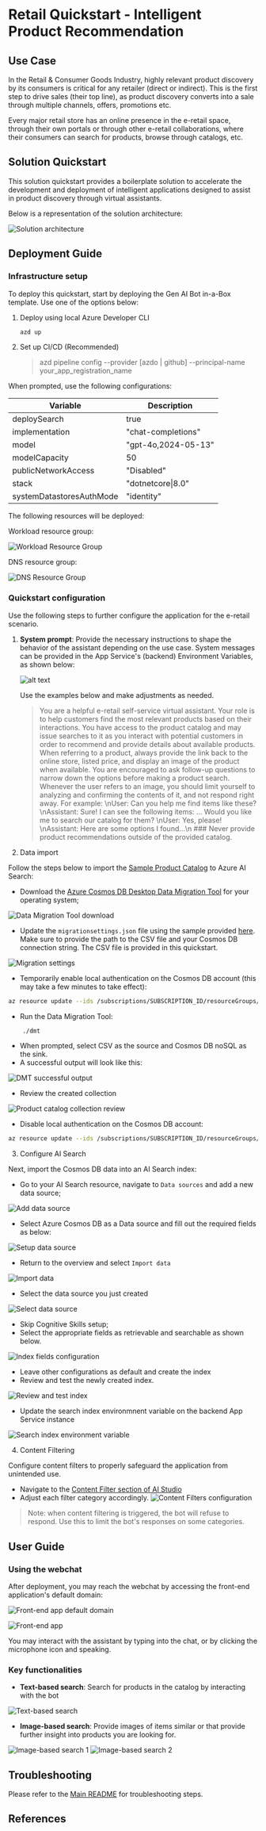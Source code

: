 # Retail Quickstart - Intelligent Product Recommendation

## Use Case

In the Retail & Consumer Goods Industry, highly relevant product discovery by its consumers is critical for any retailer (direct or indirect). This is the first step to drive sales (their top line), as product discovery converts into a sale through multiple channels, offers, promotions etc.

Every major retail store has an online presence in the e-retail space, through their own portals or through other e-retail collaborations, where their consumers can search for products, browse through catalogs, etc.  


## Solution Quickstart

This solution quickstart provides a boilerplate solution to accelerate the development and deployment of intelligent applications designed to assist in product discovery through virtual assistants.

Below is a representation of the solution architecture:

![Solution architecture](./media/architecture.png)

## Deployment Guide

### Infrastructure setup

To deploy this quickstart, start by deploying the Gen AI Bot in-a-Box template. Use one of the options below:

1. Deploy using local Azure Developer CLI

    ```sh
    azd up
    ```

2. Set up CI/CD (Recommended)

    > azd pipeline config --provider [azdo | github] --principal-name your_app_registration_name

When prompted, use the following configurations:

| Variable | Description |
| --- | --- |
| deploySearch | true
| implementation | "chat-completions"
| model | "gpt-4o,2024-05-13"
| modelCapacity | 50
| publicNetworkAccess | "Disabled"
| stack | "dotnetcore\|8.0"
| systemDatastoresAuthMode | "identity"

The following resources will be deployed:

Workload resource group:

![Workload Resource Group](./media/workload-resource-group.png)

DNS resource group:

![DNS Resource Group](../common/media/dns-resource-group.png)

### Quickstart configuration

Use the following steps to further configure the application for the e-retail scenario.

1. **System prompt**: Provide the necessary instructions to shape the behavior of the assistant depending on the use case. System messages can be provided in the App Service's (backend) Environment Variables, as shown below:

    ![alt text](image.png)

    Use the examples below and make adjustments as needed.

    > You are a helpful e-retail self-service virtual assistant. Your role is to help customers find the most relevant products based on their interactions. You have access to the product catalog and may issue searches to it as you interact with potential customers in order to recommend and provide details about available products. When referring to a product, always provide the link back to the online store, listed price, and display an image of the product when available. You are encouraged to ask follow-up questions to narrow down the options before making a product search. Whenever the user refers to an image, you should limit yourself to analyzing and confirming the contents of it, and not respond right away. For example: \nUser: <Uploads an image> Can you help me find items like these? \nAssistant: Sure! I can see the following items: ... Would you like me to search our catalog for them? \nUser: Yes, please! \nAssistant: <Searches catalog> Here are some options I found...\n ### Never provide product recommendations outside of the provided catalog.

2. Data import

Follow the steps below to import the [Sample Product Catalog](./data/catalog.csv) to Azure AI Search:

- Download the [Azure Cosmos DB Desktop Data Migration Tool](https://github.com/AzureCosmosDB/data-migration-desktop-tool/releases) for your operating system;

![Data Migration Tool download](./media/dmt-releases.png)

- Update the `migrationsettings.json` file using the sample provided [here](./data/migrationsettings.json). Make sure to provide the path to the CSV file and your Cosmos DB connection string. The CSV file is provided in this quickstart.

![Migration settings](./media/migration-settings.png)

- Temporarily enable local authentication on the Cosmos DB account (this may take a few minutes to take effect):
```sh
az resource update --ids /subscriptions/SUBSCRIPTION_ID/resourceGroups/rg-eretail/providers/Microsoft.DocumentDB/databaseAccounts/COSMOS_DB_ACCOUNT_NAME --set properties.disableLocalAuth=false --latest-include-preview
```

- Run the Data Migration Tool:
```sh
    ./dmt
```
- When prompted, select CSV as the source and Cosmos DB noSQL as the sink.
- A successful output will look like this:

![DMT successful output](./media/migration-tool-success.png)

- Review the created collection

![Product catalog collection review](./media/collection-review.png)

- Disable local authentication on the Cosmos DB account:
```sh
az resource update --ids /subscriptions/SUBSCRIPTION_ID/resourceGroups/rg-eretail/providers/Microsoft.DocumentDB/databaseAccounts/COSMOS_DB_ACCOUNT_NAME --set properties.disableLocalAuth=true --latest-include-preview
```

3. Configure AI Search

Next, import the Cosmos DB data into an AI Search index:

- Go to your AI Search resource, navigate to `Data sources` and add a new data source;

![Add data source](./media/add-data-source.png)

- Select Azure Cosmos DB as a Data source and fill out the required fields as below:

![Setup data source](./media/setup-data-source.png)

- Return to the overview and select `Import data`

![Import data](./media/import-data.png)

- Select the data source you just created

![Select data source](./media/select-data-source.png)

- Skip Cognitive Skills setup;
- Select the appropriate fields as retrievable and searchable as shown below.

![Index fields configuration](./media/index-field-configuration.png)

- Leave other configurations as default and create the index
- Review and test the newly created index.

![Review and test index](./media/review-index.png)

- Update the search index environmnent variable on the backend App Service instance

![Search index environment variable](./media/search-index-configuration.png)

4. Content Filtering

Configure content filters to properly safeguard the application from unintended use. 

- Navigate to the [Content Filter section of AI Studio](https://ai.azure.com/resource/contentfilters/contentFilter)
- Adjust each filter category accordingly.
![Content Filters configuration](../common/media/content-filters.png)
> Note: when content filtering is triggered, the bot will refuse to respond. Use this to limit the bot's responses on some categories.

## User Guide

### Using the webchat

After deployment, you may reach the webchat by accessing the front-end application's default domain:

![Front-end app default domain](../common/media/frontend-default-domain.png)

![Front-end app](../common/media/frontend-webchat.png)

You may interact with the assistant by typing into the chat, or by clicking the microphone icon and speaking.

### Key functionalities

- **Text-based search**: Search for products in the catalog by interacting with the bot

![Text-based search](./media/text-based-search.png)

- **Image-based search**: Provide images of items similar or that provide further insight into products you are looking for.

![Image-based search 1](./media/image-based-search-1.png)
![Image-based search 2](./media/image-based-search-2.png)

## Troubleshooting

Please refer to the [Main README](../../README.md) for troubleshooting steps.

## References
